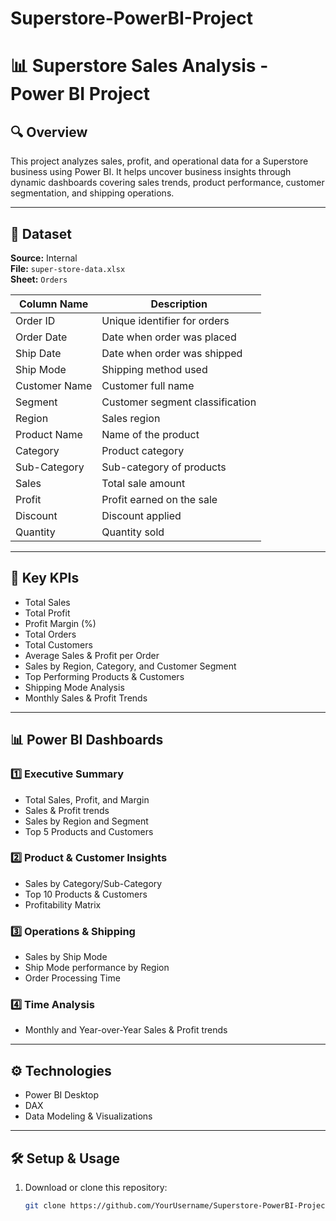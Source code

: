 # Superstore-PowerBI-Project
# 📊 Superstore Sales Analysis - Power BI Project

## 🔍 Overview

This project analyzes sales, profit, and operational data for a Superstore business using Power BI. It helps uncover business insights through dynamic dashboards covering sales trends, product performance, customer segmentation, and shipping operations.

---

## 📁 Dataset

**Source:** Internal  
**File:** `super-store-data.xlsx`  
**Sheet:** `Orders`

| Column Name      | Description                      |
|------------------|----------------------------------|
| Order ID         | Unique identifier for orders    |
| Order Date       | Date when order was placed      |
| Ship Date        | Date when order was shipped     |
| Ship Mode        | Shipping method used            |
| Customer Name    | Customer full name              |
| Segment          | Customer segment classification |
| Region           | Sales region                    |
| Product Name     | Name of the product             |
| Category         | Product category                |
| Sub-Category     | Sub-category of products        |
| Sales            | Total sale amount               |
| Profit           | Profit earned on the sale       |
| Discount         | Discount applied                |
| Quantity         | Quantity sold                   |

---

## 🎯 Key KPIs

- Total Sales
- Total Profit
- Profit Margin (%)
- Total Orders
- Total Customers
- Average Sales & Profit per Order
- Sales by Region, Category, and Customer Segment
- Top Performing Products & Customers
- Shipping Mode Analysis
- Monthly Sales & Profit Trends

---

## 📊 Power BI Dashboards

### 1️⃣ Executive Summary
- Total Sales, Profit, and Margin
- Sales & Profit trends
- Sales by Region and Segment
- Top 5 Products and Customers

### 2️⃣ Product & Customer Insights
- Sales by Category/Sub-Category
- Top 10 Products & Customers
- Profitability Matrix

### 3️⃣ Operations & Shipping
- Sales by Ship Mode
- Ship Mode performance by Region
- Order Processing Time

### 4️⃣ Time Analysis
- Monthly and Year-over-Year Sales & Profit trends

---

## ⚙️ Technologies

- Power BI Desktop
- DAX
- Data Modeling & Visualizations

---

## 🛠️ Setup & Usage

1. Download or clone this repository:
   ```bash
   git clone https://github.com/YourUsername/Superstore-PowerBI-Project.git
